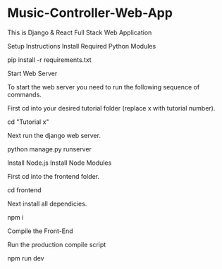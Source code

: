 # Music-Controller-Web-App
This is Django & React Full Stack Web Application

Setup Instructions
Install Required Python Modules

pip install -r requirements.txt

Start Web Server

To start the web server you need to run the following sequence of commands.

First cd into your desired tutorial folder (replace x with tutorial number).

cd "Tutorial x"

Next run the django web server.

python manage.py runserver

Install Node.js
Install Node Modules

First cd into the frontend folder.

cd frontend

Next install all dependicies.

npm i

Compile the Front-End

Run the production compile script

npm run dev
